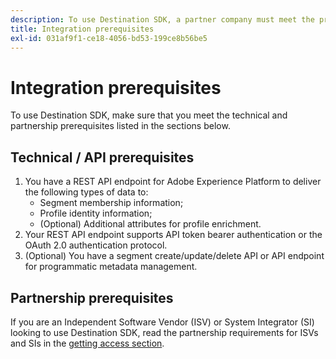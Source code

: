```yaml
---
description: To use Destination SDK, a partner company must meet the prerequisites listed in this document.
title: Integration prerequisites
exl-id: 031af9f1-ce18-4056-bd53-199ce8b56be5
---
```

# Integration prerequisites

To use Destination SDK, make sure that you meet the technical and partnership prerequisites listed in the sections below.

## Technical / API prerequisites

1. You have a REST API endpoint for Adobe Experience Platform to deliver the following types of data to:
   * Segment membership information;
   * Profile identity information;
   * (Optional) Additional attributes for profile enrichment.
2. Your REST API endpoint supports API token bearer authentication or the OAuth 2.0 authentication protocol.
3. (Optional) You have a segment create/update/delete API or API endpoint for programmatic metadata management.

## Partnership prerequisites

If you are an Independent Software Vendor (ISV) or System Integrator (SI) looking to use Destination SDK, read the partnership requirements for ISVs and SIs in the [getting access section](./overview.md#get-access).
